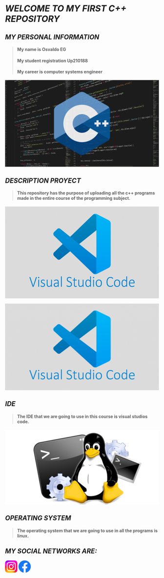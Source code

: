 # *WELCOME TO MY FIRST C++ REPOSITORY*
 
 ## ***MY PERSONAL INFORMATION***
 
 
> #### My name is Osvaldo EG
> #### My student registration Up210188
> #### My career is computer systems engineer

 
![Portada](https://github.com/Up210188/Up210188_cpp/blob/main/imagenes/Lenguaje-C-1024x576.webp)

## ***DESCRIPTION PROYECT***
> #### This repository has the purpose of uploading all the c++ programs made in the entire course of the programming subject.

<img alt="c++" height="300" src="https://github.com/Up210188/Up210188_cpp/blob/main/imagenes/visual-studio-code-1170x658.png"/>

![IDE](https://github.com/Up210188/Up210188_cpp/blob/main/imagenes/visual-studio-code-1170x658.png)
## ***IDE***
> #### The IDE that we are going to use in this course is visual studios code.

![SO](https://github.com/Up210188/Up210188_cpp/blob/main/imagenes/Los-comandos-de-Linux-mas-importantes-para-principiantes_phixr.jpg)
## ***OPERATING SYSTEM***
> #### The operating system that we are going to use in all the programs is linux.


## ***MY SOCIAL NETWORKS ARE:***

[<img alt="text_alt" width="40px" src="https://github.com/Up210188/Up210188_cpp/blob/main/imagenes/Instagram_logo_2022.svg" />](https://instagram.com/osvaldo_69eg?igshid=YmMyMTA2M2Y=)
[<img alt="text_alt" width="40px" src="https://github.com/Up210188/Up210188_cpp/blob/main/imagenes/fb_icon_325x325.png" />](https://www.facebook.com/profile.php?id=100009909870279)


